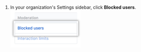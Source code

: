 1. In your organization's Settings sidebar, click **Blocked users**. ![Blocked users in organization's settings](/assets/images/help/organizations/org-settings-block-users.png)
